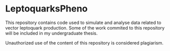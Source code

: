 # LeptoquarksPheno

This repository contains code used to simulate and analyse data related to vector leptoquark production. Some of the work commited to this repository will be included in my undergraduate thesis.

Unauthorized use of the content of this repository is considered plagiarism.
